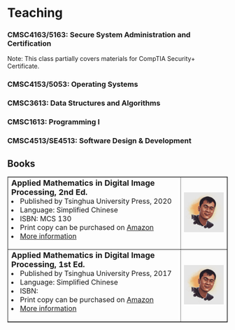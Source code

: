 # Teaching

<h3 id="SSA">CMSC4163/5163: Secure System Administration and Certification</h3>

<p> Note: This class partially covers materials for CompTIA Security+ Certificate.

<h3 id="OS">CMSC4153/5053: Operating Systems</h3>

<h3 id="DS">CMSC3613: Data Structures and Algorithms</h3>

<h3 id="P1">CMSC1613: Programming I</h3>

<h3 id="SDD">CMSC4513/SE4513: Software Design & Development</h3>


## Books

<table border="1">
<tr>
    <td width="700">
    <font size=4> <b> Applied Mathematics in Digital Image Processing, 2nd Ed. </b> </font> <br>
    <li> <font size=3> Published by Tsinghua University Press, 2020</font> </li>
    <li> <font size=3> Language: Simplified Chinese</font> </li>
    <li> <font size=3> ISBN: MCS 130 </font> </li>
    <li> <font size=3> Print copy can be purchased on <a href="https://orcid.org/0000-0001-8902-1753">Amazon</a>  </font> </li>
    <li> <font size=3> <a href="https://scholar.google.com/citations?hl=en&user=PCRl368AAAAJ">More information</a> </font> </li>
    <br>
    </td>
    <td width="200"> <img src="pics/profile00.jpeg" width=" 200" border=0 alt=""> </td>
</tr>

<tr>
    <td width="700">
    <font size=4> <b> Applied Mathematics in Digital Image Processing, 1st Ed. </b> </font> <br>
    <li> <font size=3> Published by Tsinghua University Press, 2017 </font> </li>
    <li> <font size=3> Language: Simplified Chinese </font> </li>
    <li> <font size=3> ISBN:  </font> </li>
    <li> <font size=3> Print copy can be purchased on <a href="https://orcid.org/0000-0001-8902-1753">Amazon</a>  </font> </li>
    <li> <font size=3> <a href="https://scholar.google.com/citations?hl=en&user=PCRl368AAAAJ">More information</a> </font> </li>
    <br>  
    </td>
    <td width="200"><img src="pics/profile00.jpeg" width=" 200" border=0 alt=""></td>
</tr>
</table>
